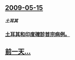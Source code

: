 ## [2009-05-15](/zh/news/2009/05/15/index.md)

##### 土耳其
### [土耳其和印度確診首宗病例。](/zh/news/2009/05/15/土耳其和印度確診首宗病例.md)
## [前一天...](/zh/news/2009/05/14/index.md)

